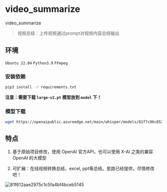 # video_summarize

video_summarize
> 视频总结：上传视频通过prompt对视频内容总结输出

## 环境

`Ubuntu 22.04` `Python3.9` `FFmpeg`

### 安装依赖

```bash
pip3 install -r requirements.txt 
```

**注意：需要下载 `large-v2.pt` 模型放到 `model` 下！**

### 模型下载

```bash
wget https://openaipublic.azureedge.net/main/whisper/models/81f7c96c852ee8fc832187b0132e569d6c3065a3252ed18e56effd0b6a73e524/large-v2.pt -O ./model/large-v2.pt
```

## 特点

1. 基于原始项目修改，使用 OpenAI 官方API，也可以使用 X-AI 之类的兼容 OpenAI 的大模型

2. 可扩展：在线视频转换总结，excel, ppt等总结。思路已经提供，尽情修改吧！



![81f612aae2975c1c5fa4bf4bceb5145](https://github.com/StartHua/video_summarize/assets/22284244/545a9c3c-e711-4569-8f61-7f0bd230856a)



